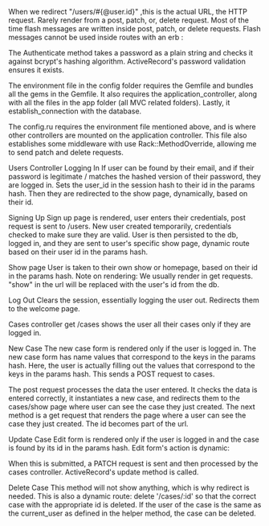 When we redirect "/users/#{@user.id}" ,this is the actual URL, the HTTP request. Rarely render from a post, patch, or, delete request. Most of the time flash messages are written inside post, patch, or delete requests. Flash messages cannot be used inside routes with an erb :

The Authenticate method takes a password as a plain string and checks it against bcrypt's hashing algorithm. ActiveRecord's password validation ensures it exists.

The environment file in the config folder requires the Gemfile and bundles all the gems in the Gemfile. It also requires the application_controller, along with all the files in the app folder (all MVC related folders). Lastly, it establish_connection with the database.

The config.ru requires the environment file mentioned above, and is where other controllers are mounted on the application controller. This file also establishes some middleware with use Rack::MethodOverride, allowing me to send patch and delete requests.

Users Controller
Logging In
If user can be found by their email, and if their password is legitimate / matches the hashed version of their password, they are logged in. Sets the user_id in the session hash to their id in the params hash. Then they are redirected to the show page, dynamically, based on their id.

Signing Up
Sign up page is rendered, user enters their credentials, post request is sent to /users. New user created temporarily, credentials checked to make sure they are valid. User is then persisted to the db, logged in, and they are sent to user's specific show page, dynamic route based on their user id in the params hash.

Show page
User is taken to their own show or homepage, based on their id in the params hash. Note on rendering: We usually render in get requests. "show" in the url will be replaced with the user's id from the db.

Log Out
Clears the session, essentially logging the user out. Redirects them to the welcome page.



Cases controller
get /cases shows the user all their cases only if they are logged in.

New Case
The new case form is rendered only if the user is logged in. The new case form has name values that correspond to the keys in the params hash. Here, the user is actually filling out the values that correspond to the keys in the params hash. This sends a POST request to cases.

The post request processes the data the user entered. It checks the data is entered correctly, it instantiates a new case, and redirects them to the cases/show page where user can see the case they just created. The next method is a get request that renders the page where a user can see the case they just created. The id becomes part of the url.

Update Case
Edit form is rendered only if the user is logged in and the case is found by its id in the params hash. Edit form's action is dynamic: <form class="" action="/cases/<%= @case.id %>" method="POST">
When this is submitted, a PATCH request is sent and then processed by the cases controller. ActiveRecord's update method is called.

Delete Case
This method will not show anything, which is why redirect is needed. This is also a dynamic route: delete '/cases/:id' so that the correct case with the appropriate id is deleted. If the user of the case is the same as the current_user as defined in the helper method, the case can be deleted.
